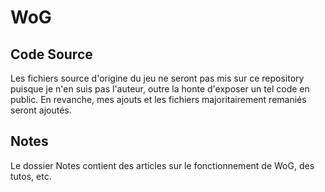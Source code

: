 # WoG

## Code Source

Les fichiers source d'origine du jeu ne seront pas mis sur ce repository
puisque je n'en suis pas l'auteur, outre la honte d'exposer un tel code
en public. En revanche, mes ajouts et les fichiers majoritairement
remaniés seront ajoutés.

## Notes

Le dossier Notes contient des articles sur le fonctionnement de WoG, des
tutos, etc.
